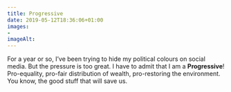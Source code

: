 ```yaml
---
title: Progressive
date: 2019-05-12T18:36:06+01:00
images: 
- 
imageAlt: 
---
```


For a year or so, I’ve been trying to hide my political colours on social media. But the pressure is too great. I have to admit that I am a **Progressive**! Pro-equality, pro-fair distribution of wealth, pro-restoring the environment. You know, the good stuff that will save us.
